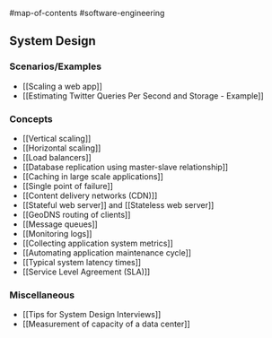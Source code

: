 #map-of-contents #software-engineering 

## System Design
### Scenarios/Examples
- [[Scaling a web app]]
- [[Estimating Twitter Queries Per Second and Storage - Example]]

### Concepts
- [[Vertical scaling]]
- [[Horizontal scaling]]
- [[Load balancers]]
- [[Database replication using master-slave relationship]]
- [[Caching in large scale applications]]
- [[Single point of failure]]
- [[Content delivery networks (CDN)]]
- [[Stateful web server]] and [[Stateless web server]]
- [[GeoDNS routing of clients]]
- [[Message queues]]
- [[Monitoring logs]]
- [[Collecting application system metrics]]
- [[Automating application maintenance cycle]]
- [[Typical system latency times]]
- [[Service Level Agreement (SLA)]]

### Miscellaneous
- [[Tips for System Design Interviews]]
- [[Measurement of capacity of a data center]]